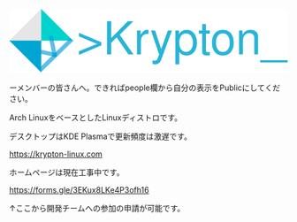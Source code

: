 <img src="https://raw.githubusercontent.com/krypton-linux/krypton-artworks/refs/heads/main/logo/logo.svg"></img>

ーメンバーの皆さんへ。できればpeople欄から自分の表示をPublicにしてください。

Arch LinuxをベースとしたLinuxディストロです。

デスクトップはKDE Plasmaで更新頻度は激遅です。

https://krypton-linux.com

ホームページは現在工事中です。

https://forms.gle/3EKux8LKe4P3ofh16

↑ここから開発チームへの参加の申請が可能です。
